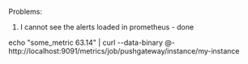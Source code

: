 Problems:

1. I cannot see the alerts loaded in prometheus - done

echo "some_metric 63.14" | curl --data-binary @- http://localhost:9091/metrics/job/pushgateway/instance/my-instance

